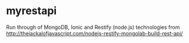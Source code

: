 # myrestapi

Run through of MongoDB, Ionic and Restify (node.js) technologies from http://thejackalofjavascript.com/nodejs-restify-mongolab-build-rest-api/
